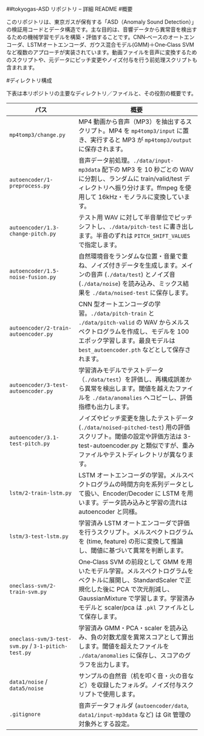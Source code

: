 ##tokyogas-ASD リポジトリ – 詳細 README
#概要

このリポジトリは、東京ガスが保有する「ASD（Anomaly Sound Detection）」の検証用コードとデータ構造です。主な目的は、音響データから異常音を検出するための機械学習モデルを構築・評価することです。CNN‑ベースのオートエンコーダ、LSTMオートエンコーダ、ガウス混合モデル(GMM)＋One‑Class SVM など複数のアプローチが実装されています。動画ファイルを音声に変換するためのスクリプトや、元データにピッチ変更やノイズ付与を行う前処理スクリプトも含まれます。

#ディレクトリ構成

下表は本リポジトリの主要なディレクトリ／ファイルと、その役割の概要です。

| パス                                                  | 概要                                                                                                                                                          |
| --------------------------------------------------- | ----------------------------------------------------------------------------------------------------------------------------------------------------------- |
| `mp4tomp3/change.py`                                | MP4 動画から音声（MP3）を抽出するスクリプト。MP4 を `mp4tomp3/input` に置き、実行すると MP3 が `mp4tomp3/output` に保存されます。                                                                 |
| `autoencoder/1-preprocess.py`                       | 音声データ前処理。`./data/input-mp3data` 配下の MP3 を 10 秒ごとの WAV に分割し、ランダムに train/valid/test ディレクトリへ振り分けます。ffmpeg を使用して 16kHz・モノラルに変換しています。                            |
| `autoencoder/1.3-change-pitch.py`                   | テスト用 WAV に対して半音単位でピッチシフトし、`./data/pitch-test` に書き出します。半音のずれは `PITCH_SHIFT_VALUES` で指定します。                                                                   |
| `autoencoder/1.5-noise-fusion.py`                   | 自然環境音をランダムな位置・音量で重ね、ノイズ付きデータを生成します。メインの音声 (`./data/test`) とノイズ音 (`./data/noise`) を読み込み、ミックス結果を `./data/noised-test` に保存します。                                 |
| `autoencoder/2-train-autoencoder.py`                | CNN 型オートエンコーダの学習。`./data/pitch-train` と `./data/pitch-valid` の WAV からメルスペクトログラムを作成し、モデルを 100 エポック学習します。最良モデルは `best_autoencoder.pth` などとして保存されます。           |
| `autoencoder/3-test-autoencoder.py`                 | 学習済みモデルでテストデータ（`./data/test`）を評価し、再構成誤差から異常を検出します。閾値を越えたファイルを `./data/anomalies` へコピーし、評価指標も出力します。                                                          |
| `autoencoder/3.1-test-pitch.py`                     | ノイズやピッチ変更を施したテストデータ (`./data/noised-pitched-test`) 用の評価スクリプト。閾値の設定や評価方法は 3-test-autoencoder.py と類似ですが、重みファイルやテストディレクトリが異なります。                               |
| `lstm/2-train-lstm.py`                              | LSTM オートエンコーダの学習。メルスペクトログラムの時間方向を系列データとして扱い、Encoder/Decoder に LSTM を用います。データ読み込みと学習の流れは autoencoder と同様。                                                    |
| `lstm/3-test-lstm.py`                               | 学習済み LSTM オートエンコーダで評価を行うスクリプト。メルスペクトログラムを (time, feature) の形に変換して推論し、閾値に基づいて異常を判断します。                                                                       |
| `oneclass-svm/2-train-svm.py`                       | One‑Class SVM の前段として GMM を用いたモデル学習。メルスペクトログラムをベクトルに展開し、StandardScaler で正規化した後に PCA で次元削減し、GaussianMixture で学習します。学習済みモデルと scaler/pca は `.pkl` ファイルとして保存します。 |
| `oneclass-svm/3-test-svm.py` / `3-1-pitich-test.py` | 学習済み GMM・PCA・scaler を読み込み、負の対数尤度を異常スコアとして算出します。閾値を超えたファイルを `./data/anomalies` に保存し、スコアのグラフを出力します。                                                           |
| `data1/noise` / `data5/noise`                       | サンプルの自然音（机を叩く音・火の音など）を収録したフォルダ。ノイズ付与スクリプトで使用します。                                                                                                            |
| `.gitignore`                                        | 音声データフォルダ (`autoencoder/data`, `data1/input-mp3data` など) は Git 管理の対象外とする設定。                                                                                 |
